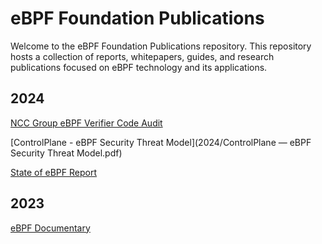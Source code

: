 # eBPF Foundation Publications

Welcome to the eBPF Foundation Publications repository. This repository hosts a collection of reports, whitepapers, guides, and research publications focused on eBPF technology and its applications.


## 2024

[NCC Group eBPF Verifier Code Audit](2024/NCC_Group_NCCGroup_E015561_Report_2024-11-11_v1.0.pdf)

[ControlPlane - eBPF Security Threat Model](2024/ControlPlane — eBPF Security Threat Model.pdf) 

[State of eBPF Report](2024/The_State_of_eBPF.pdf)

## 2023

[eBPF Documentary](https://www.youtube.com/watch?v=Wb_vD3XZYOA)
